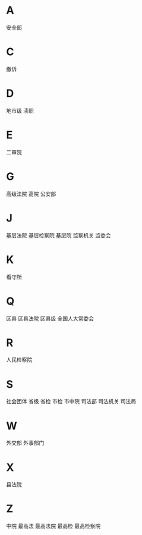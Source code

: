 
# A

安全部

# C

撤诉

# D

地市级
渎职

# E

二审院

# G

高级法院
高院
公安部

# J

基层法院
基层检察院
基层院
监察机关
监委会

# K

看守所

# Q

区县
区县法院
区县级
全国人大常委会

# R

人民检察院

# S

社会团体
省级
省检
市检
市中院
司法部
司法机关
司法局

# W

外交部
外事部门

# X

县法院

# Z

中院
最高法
最高法院
最高检
最高检察院

